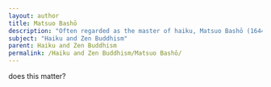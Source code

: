 ```yaml
---
layout: author
title: Matsuo Bashō
description: "Often regarded as the master of haiku, Matsuo Bashō (1644-1694) was a Japanese poet celebrated for his deep connection to nature and Zen philosophy. His works often reflect the transient beauty of the seasons and the simplicity of life."
subject: "Haiku and Zen Buddhism"
parent: Haiku and Zen Buddhism
permalink: /Haiku and Zen Buddhism/Matsuo Bashō/
---
```


does this matter?
